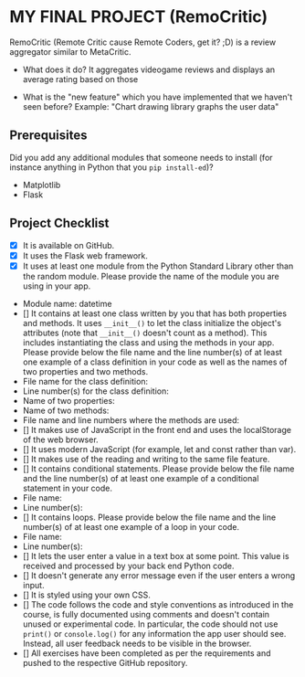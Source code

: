 # MY FINAL PROJECT (RemoCritic)
RemoCritic (Remote Critic cause Remote Coders, get it? ;D) is a review aggregator similar to MetaCritic.

- What does it do?
It aggregates videogame reviews and displays an average rating based on those

- What is the "new feature" which you have implemented that
we haven't seen before?
Example: "Chart drawing library graphs the user data"

## Prerequisites
Did you add any additional modules that someone needs to
install (for instance anything in Python that you `pip
install-ed`)?

- Matplotlib
- Flask

## Project Checklist
- [X] It is available on GitHub.
- [X] It uses the Flask web framework.
- [X] It uses at least one module from the Python Standard
Library other than the random module.
Please provide the name of the module you are using in your
app.
- Module name: datetime
- [] It contains at least one class written by you that has
both properties and methods. It uses `__init__()` to let the
class initialize the object's attributes (note that
`__init__()` doesn't count as a method). This includes
instantiating the class and using the methods in your app.
Please provide below the file name and the line number(s) of
at least one example of a class definition in your code as
well as the names of two properties and two methods.
- File name for the class definition:
- Line number(s) for the class definition:
- Name of two properties:
- Name of two methods:
- File name and line numbers where the methods are used:
- [] It makes use of JavaScript in the front end and uses the
localStorage of the web browser.
- [] It uses modern JavaScript (for example, let and const
rather than var).
- [] It makes use of the reading and writing to the same file
feature.
- [] It contains conditional statements. Please provide below
the file name and the line number(s) of at least
one example of a conditional statement in your code.
- File name:
- Line number(s):
- [] It contains loops. Please provide below the file name
and the line number(s) of at least
one example of a loop in your code.
- File name:
- Line number(s):
- [] It lets the user enter a value in a text box at some
point.
This value is received and processed by your back end
Python code.
- [] It doesn't generate any error message even if the user
enters a wrong input.
- [] It is styled using your own CSS.
- [] The code follows the code and style conventions as
introduced in the course, is fully documented using comments
and doesn't contain unused or experimental code.
In particular, the code should not use `print()` or
`console.log()` for any information the app user should see.
Instead, all user feedback needs to be visible in the
browser.
- [] All exercises have been completed as per the
requirements and pushed to the respective GitHub repository.